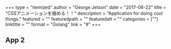 +++
type = "itemized"
author = "George Jetson"
date = "2017-06-22"
title = "CSSアニメーションを極める！！"
description = "Application for doing cool things."
featured = ""
featuredpath = ""
featuredalt = ""
categories = [""]
linktitle = ""
format = "Golang"
link = "#"
+++

## App 2

